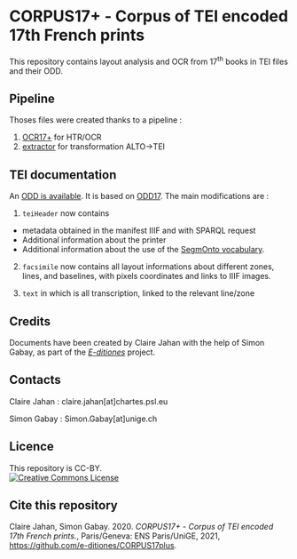 # CORPUS17+ - Corpus of TEI encoded 17th French prints

This repository contains layout analysis and OCR from 17<sup>th</sup> books in TEI files and their ODD.


## Pipeline

Thoses files were created thanks to a pipeline :

1. [OCR17+](https://github.com/e-ditiones/OCR17plus) for HTR/OCR
2. [extractor](https://github.com/e-ditiones/extractor) for transformation ALTO->TEI

## TEI documentation
An [ODD is  available](https://github.com/e-ditiones/CORPUS17plus/tree/main/ODD). It is based on [ODD17](github.com/e-ditiones/ODD17). The main modifications are :

1. `teiHeader` now contains
  * metadata obtained in the manifest IIIF and with SPARQL request
  * Additional information about the printer
  * Additional information about the use of the [SegmOnto vocabulary](http://github.com/SegmOnto).

2. `facsimile` now contains all layout informations about different zones, lines, and baselines, with pixels coordinates and links to 
IIIF images.

3. `text` in which is all transcription, linked to the relevant line/zone

## Credits

Documents have been created by Claire Jahan with the help of Simon Gabay, as part of the [_E-ditiones_](https://github.com/e-ditiones) project.

## Contacts
Claire Jahan : claire.jahan[at]chartes.psl.eu

Simon Gabay : Simon.Gabay[at]unige.ch

## Licence

This repository is CC-BY.
<br/>
<a rel="license" href="https://creativecommons.org/licenses/by/2.0"><img alt="Creative Commons License" src="https://i.creativecommons.org/l/by/2.0/88x31.png" /></a>

## Cite this repository

Claire Jahan, Simon Gabay. 2020. _CORPUS17+ - Corpus of TEI encoded 17th French prints._, Paris/Geneva: ENS Paris/UniGE, 2021, https://github.com/e-ditiones/CORPUS17plus. 
